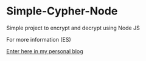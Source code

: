 # Simple-Cypher-Node
Simple project to encrypt and decrypt using Node JS

For more information (ES)

[Enter here in my personal blog](https://nayosx.blogspot.com/2021/08/como-encriptar-aes-con-node-js.html)